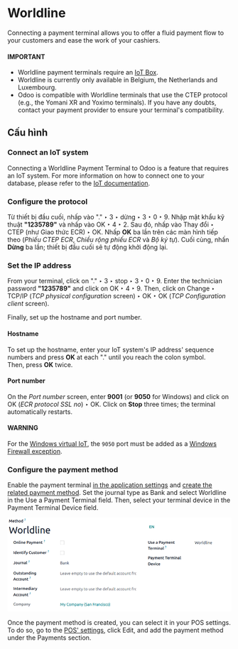 # Worldline

Connecting a payment terminal allows you to offer a fluid payment flow to your customers and ease
the work of your cashiers.

#### IMPORTANT
- Worldline payment terminals require an [IoT Box](applications/general/iot.md).
- Worldline is currently only available in Belgium, the Netherlands and Luxembourg.
- Odoo is compatible with Worldline terminals that use the CTEP protocol (e.g., the Yomani XR and
  Yoximo terminals). If you have any doubts, contact your payment provider to ensure your
  terminal's compatibility.

## Cấu hình

### Connect an IoT system

Connecting a Worldline Payment Terminal to Odoo is a feature that requires an IoT system. For more
information on how to connect one to your database, please refer to the
[IoT documentation](applications/general/iot.md).

### Configure the protocol

Từ thiết bị đầu cuối, nhấp vào "." ‣ 3 ‣ dừng ‣ 3 ‣ 0 ‣ 9. Nhập mật khẩu kỹ thuật **"1235789"** và nhấp vào OK ‣ 4 ‣ 2. Sau đó, nhấp vào Thay đổi ‣ CTEP (như Giao thức ECR) ‣ OK. Nhấp **OK** ba lần trên các màn hình tiếp theo (*Phiếu CTEP ECR*, *Chiều rộng phiếu ECR* và *Bộ ký tự*). Cuối cùng, nhấn **Dừng** ba lần; thiết bị đầu cuối sẽ tự động khởi động lại.

### Set the IP address

From your terminal, click on "." ‣ 3 ‣ stop ‣ 3 ‣ 0 ‣ 9. Enter the
technician password **"1235789"** and click on OK ‣ 4 ‣ 9. Then, click on
Change ‣ TCP/IP (*TCP physical configuration* screen) ‣ OK ‣
OK (*TCP Configuration client* screen).

Finally, set up the hostname and port number.

#### Hostname

To set up the hostname, enter your IoT system's IP address' sequence numbers and press **OK** at
each "." until you reach the colon symbol.
<br/>
Then, press **OK** twice.
<br/>

#### Port number

On the *Port number* screen, enter **9001** (or **9050** for Windows) and click on
OK (*ECR protocol SSL no*) ‣ OK. Click on **Stop** three times;
the terminal automatically restarts.

#### WARNING
For the [Windows virtual IoT](applications/general/iot.md), the `9050` port must be added
as a [Windows Firewall exception](applications/general/iot/windows_iot.md#iot-windows-iot-firewall).

### Configure the payment method

Enable the payment terminal [in the application settings](applications/sales/point_of_sale/configuration.md#configuration-settings) and
[create the related payment method](applications/sales/point_of_sale/payment_methods.md). Set the journal type as
Bank and select Worldline in the Use a Payment Terminal field.
Then, select your terminal device in the Payment Terminal Device field.

![image](../../../../../.gitbook/assets/worldline-payment-terminals.png)

Once the payment method is created, you can select it in your POS settings. To do so, go to the
[POS' settings](applications/sales/point_of_sale/configuration.md#configuration-settings), click Edit, and add the payment method
under the Payments section.

<a id="worldline-yomani-info"></a>
